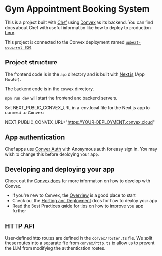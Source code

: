 # Gym Appointment Booking System
  
This is a project built with [Chef](https://chef.convex.dev) using [Convex](https://convex.dev) as its backend.
 You can find docs about Chef with useful information like how to deploy to production [here](https://docs.convex.dev/chef).
  
This project is connected to the Convex deployment named [`upbeat-squirrel-620`](https://dashboard.convex.dev/d/upbeat-squirrel-620).
  
## Project structure
  
The frontend code is in the `app` directory and is built with [Next.js](https://nextjs.org/) (App Router).
  
The backend code is in the `convex` directory.
  
`npm run dev` will start the frontend and backend servers.

Set NEXT_PUBLIC_CONVEX_URL in a .env.local file for the Next.js app to connect to Convex:

NEXT_PUBLIC_CONVEX_URL="https://YOUR-DEPLOYMENT.convex.cloud"

## App authentication

Chef apps use [Convex Auth](https://auth.convex.dev/) with Anonymous auth for easy sign in. You may wish to change this before deploying your app.

## Developing and deploying your app

Check out the [Convex docs](https://docs.convex.dev/) for more information on how to develop with Convex.
* If you're new to Convex, the [Overview](https://docs.convex.dev/understanding/) is a good place to start
* Check out the [Hosting and Deployment](https://docs.convex.dev/production/) docs for how to deploy your app
* Read the [Best Practices](https://docs.convex.dev/understanding/best-practices/) guide for tips on how to improve you app further

## HTTP API

User-defined http routes are defined in the `convex/router.ts` file. We split these routes into a separate file from `convex/http.ts` to allow us to prevent the LLM from modifying the authentication routes.
